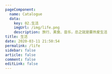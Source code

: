 ```yaml
---
pageComponent:
  name: Catalogue
  data:
    key: 02.生活
    imgUrl: /img/life.png
    description: 旅行、美食、音乐，总之就是要热爱生活
title: 生活
date: 2020-03-11 21:50:54
permalink: /life
sidebar: false
article: false
comment: false
editLink: false
---
```

